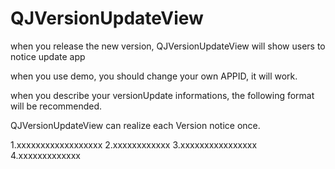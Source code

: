 # QJVersionUpdateView
when you release the new version,  QJVersionUpdateView will show users to notice update app

when you use demo, you should change your own APPID, it will work.

when you describe your versionUpdate informations, the following format will be recommended.

QJVersionUpdateView can realize each Version notice once.

1.xxxxxxxxxxxxxxxxxx
2.xxxxxxxxxxxx
3.xxxxxxxxxxxxxxxx
4.xxxxxxxxxxxxx
